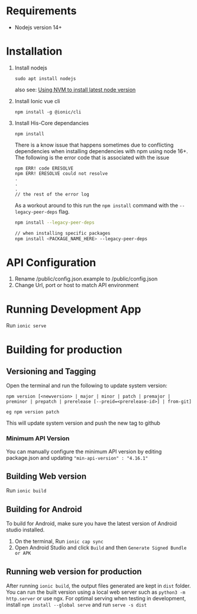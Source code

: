 # Requirements

- Nodejs version 14+

# Installation

1. Install nodejs

    `sudo apt install nodejs`

    also see: [Using NVM to install latest node version](https://www.digitalocean.com/community/tutorials/how-to-install-node-js-on-ubuntu-18-04)

2. Install Ionic vue cli

    `npm install -g @ionic/cli`

3. Install His-Core dependancies

    `npm install`

    There is a know issue that happens sometimes due to conflicting dependencies when installing dependencies with npm using node 16+. The following is the error code that is associated with the issue

    ```
    npm ERR! code ERESOLVE
    npm ERR! ERESOLVE could not resolve
    .
    .
    .
    // the rest of the error log
    ```

    As a workout around to this run the `npm install` command with the `--legacy-peer-deps` flag.

    ```bash
    npm install --legacy-peer-deps

    // when installing specific packages
    npm install <PACKAGE_NAME_HERE> --legacy-peer-deps
    ```

# API Configuration

1. Rename /public/config.json.example to /public/config.json
2. Change Url, port or host to match API environment

# Running Development App

Run `ionic serve`

# Building for production

## Versioning and Tagging

Open the terminal and run the following to update system version:
```
npm version [<newversion> | major | minor | patch | premajor | preminor | prepatch | prerelease [--preid=<prerelease-id>] | from-git]

eg npm version patch
```

This will update system version and push the new tag to github

### Minimum API Version
You can manually configure the minimum API version by editing package.json and updating
`"min-api-version" : "4.16.1"`

## Building Web version

Run `ionic build`

## Building for Android

To build for Android, make sure you have the latest version of Android studio installed.

1. On the terminal, Run `ionic cap sync`
2. Open Android Studio and click `Build` and then `Generate Signed Bundle or APK`

## Running web version for production
After running `ionic build`, the output files generated are kept in `dist` folder.
You can run the built version using a local web server such as `python3 -m http.server` or use ngx. For optimal serving when testing in development, install `npm install --global serve` and run `serve -s dist`
